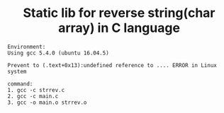 <h1 align="center"> Static lib for reverse string(char array) in C language </h1>

```
Environment:
Using gcc 5.4.0 (ubuntu 16.04.5)
```

```
Prevent to (.text+0x13):undefined reference to .... ERROR in Linux system

command:
1. gcc -c strrev.c
2. gcc -c main.c
3. gcc -o main.o strrev.o
```
